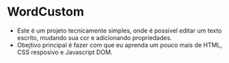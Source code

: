 # WordCustom

* Este é um projeto tecnicamente simples, onde é possivel editar um texto escrito, mudando sua cor e adicionando propriedades.
* Obejtivo principal é fazer com que eu aprenda um pouco mais de HTML, CSS resposivo e Javascript DOM.